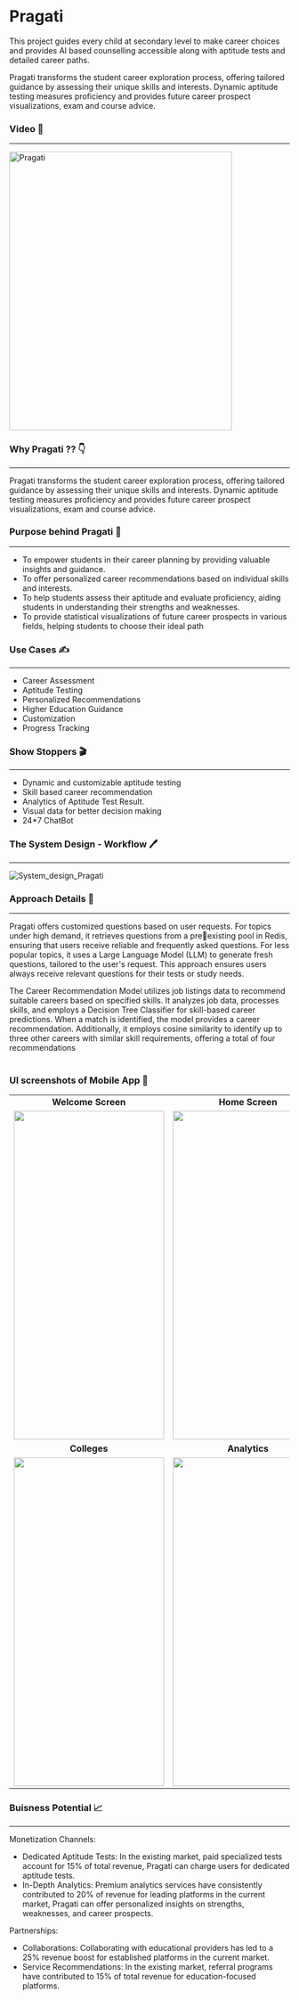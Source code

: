 # Pragati 

This project guides every child at secondary level to make career choices and provides AI based counselling accessible along with aptitude tests and detailed career paths.

Pragati transforms the student career exploration process, offering tailored guidance by assessing their unique skills and interests. Dynamic aptitude testing measures proficiency and provides future career prospect visualizations, exam and course advice.

### Video :movie_camera:
---
<a href="https://www.youtube.com/watch?v=Qj7DdwmhMtw">
    <img src="https://github-production-user-asset-6210df.s3.amazonaws.com/101006060/272869819-7832426a-007b-4e60-ab15-e439c23e53dc.png" alt="Pragati" width="400" height="500">
</a>


### Why Pragati ?? :point_down:
---
Pragati transforms the student career exploration process, offering tailored guidance by assessing their unique skills and interests. Dynamic aptitude testing measures proficiency and provides future career prospect visualizations, exam and course advice.

### Purpose behind Pragati :iphone:
---
- To empower students in their career planning by providing valuable insights and guidance.
- To offer personalized career recommendations based on individual skills and interests.
- To help students assess their aptitude and evaluate proficiency, aiding students in understanding their strengths and weaknesses.
- To provide statistical visualizations of future career prospects in various fields, helping students to choose their ideal path


### Use Cases :writing_hand:
---
 - Career Assessment
 - Aptitude Testing
 - Personalized Recommendations
 - Higher Education Guidance
 - Customization
 - Progress Tracking


### Show Stoppers :clapper:
---
 - Dynamic and customizable aptitude testing
 - Skill based career recommendation
 - Analytics of Aptitude Test Result.
 - Visual data for better decision making
 - 24*7 ChatBot
   

### The System Design - Workflow 🖊
---
![System_design_Pragati](https://github.com/Wh1te-Hats/app/assets/101006060/09c5cd29-0f4d-442a-bb47-b88ebb71705f)



### Approach Details 📝
---
Pragati offers customized questions based on user requests. For topics under high demand, it retrieves questions from a preexisting pool in Redis, ensuring that users receive reliable and frequently asked questions. For less popular topics, it uses a Large Language Model (LLM) to generate fresh questions, tailored to the
user's request. This approach ensures users always receive relevant questions for their tests or study needs.

The Career Recommendation Model utilizes job listings data to recommend suitable careers based on specified skills. It analyzes job data, processes skills, and employs a Decision Tree Classifier for skill-based career predictions. When a match is identified, the model provides a career recommendation. Additionally, it employs cosine similarity to identify up to three other careers with similar skill requirements, offering a total of four recommendations <br>
<br>
### UI screenshots of Mobile App 📸

<p align="center">	
<table align="center">


  <tr>
	  <td align="center"><b>Welcome Screen</b></td>
	  <td align="center"><b>Home Screen</b></td>
	  <td align="center"><b>Aptitude Tests</b></td>

  <tr>
    <td><img src="https://github.com/Wh1te-Hats/app/assets/101006060/8cb2557c-4e43-4e60-a4dc-0246492a44ed" width=270 height=590></td>
    <td><img src="https://github.com/Wh1te-Hats/app/assets/101006060/f75e5739-a4a3-4e30-b1c0-7f738479143d" width=270 height=590></td>
    <td><img src="https://github.com/Wh1te-Hats/app/assets/101006060/aa96ca49-846e-43f6-a304-e6b026481a6b" width=270 height=590></td>
  </tr>
		
  <tr>
	  <td align="center"><b>Colleges</b></td>
	  <td align="center"><b>Analytics</b></td>
	  <td align="center"><b>Jobs</b></td>
  </tr>
  
	
  <tr>
    <td><img src="https://github.com/Wh1te-Hats/app/assets/101006060/bd259fc8-04b1-4419-b34d-e9b12f627ebf" width=270 height=590></td>
    <td><img src="https://github.com/Wh1te-Hats/app/assets/101006060/fd846ef2-7a26-4ef4-a5e7-c05a60df9707" width=270 height=590></td>
    <td><img src="https://github.com/Wh1te-Hats/app/assets/101006060/8f45838d-eb2b-42e3-ab4b-44711c5f8183" width=270 height=590></td>
  </tr>	
		
 </table>	
</p>


### Buisness Potential 	:chart_with_upwards_trend:	
---
Monetization Channels:
 - Dedicated Aptitude Tests: In the existing market, paid specialized
tests account for 15% of total revenue, Pragati can charge users
for dedicated aptitude tests.
 - In-Depth Analytics: Premium analytics services have consistently contributed to 20% of revenue for leading platforms in the current market, Pragati can offer personalized insights on strengths, weaknesses, and career prospects.
   
Partnerships:
 - Collaborations: Collaborating with educational providers has led
to a 25% revenue boost for established platforms in the current
market.
 - Service Recommendations: In the existing market, referral
programs have contributed to 15% of total revenue for
education-focused platforms.
